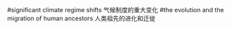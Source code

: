 #significant climate regime shifts 气候制度的重大变化
#the evolution and the migration of human ancestors 人类祖先的进化和迁徙

